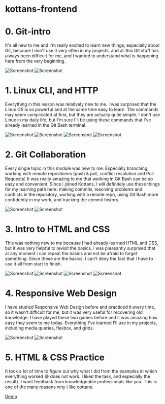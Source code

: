 # kottans-frontend

# 0. Git-intro

It's all new to me and I'm really excited to learn new things, especially about Git, because I don't use it very often in my projects, and all this Git stuff has always been difficult for me, and I wanted to understand what is happening here from the very beginning.

![Screenshot](./screenshots/git_introduction.jpg)
![Screenshot](./screenshots/git_pushAndPull.jpg)


# 1. Linux CLI, and HTTP

Everything in this lesson was relatively new to me.
I was surprised that the Linux OS is so powerful and at the same time easy to learn. The commands may seem complicated at first, but they are actually quite simple.
I don't use Linux in my daily life, but I'm sure I'll be using these commands that I've already learned in the Git Bash terminal.

![Screenshot](./screenshots/quiz-1.jpg)
![Screenshot](./screenshots/quiz-2.jpg)
![Screenshot](./screenshots/quiz-3.jpg)
![Screenshot](./screenshots/quiz-4.jpg)

# 2. Git Collaboration

Every single topic in this module was new to me. Especially branching, working with remote repositories (push & pull, conflict resolution and Pull Requests)
It was really amazing to me that working in Git Bash can be so easy and convenient.
Since I joined Kottans, I will definitely use these things for my learning path here: making commits, resolving problems and conflicts in the repository, working with a remote repo, using Git Bash more confidently in my work, and tracking the commit history.

![Screenshot](./screenshots/learnGtiBranching-1.jpg)
![Screenshot](./screenshots/learnGitBranching-2.jpg)

# 3. Intro to HTML and CSS

This was nothing new to me because I had already learned HTML and CSS, but it was very helpful to revisit the basics.
I was pleasantly surprised that at any moment I can repeat the basics and not be afraid to forget something.
Since these are the basics, I can't deny the fact that I have to use it all from start to finish.

![Screenshot](./screenshots/w1.jpg)
![Screenshot](./screenshots/w2.jpg)
![Screenshot](./screenshots/css.jpg)
![Screenshot](./screenshots/html.jpg)

# 4. Responsive Web Design

I have studied Responsive Web Design before and practiced it every time, so it wasn't difficult for me, but it was very useful for recovering old knowledge.
I have played these two games before and it was amazing how easy they seem to me today.
Everything I've learned I'll use in my projects, including media queries, flexbox, and grids.

![Screenshot](./screenshots/flexbox-froggy.jpg)
![Screenshot](./screenshots/grid-garden.jpg)

# 5. HTML & CSS Practice

It took a lot of time to figure out why what I did from the examples in which everything worked 😅 does not work. I liked the task, and especially the result). I want feedback from knowledgeable professionals like you.
This is one of the many reasons why I like cottans.

[Demo](https://FoxYulya.github.io/HTML_CSS_Practice/)